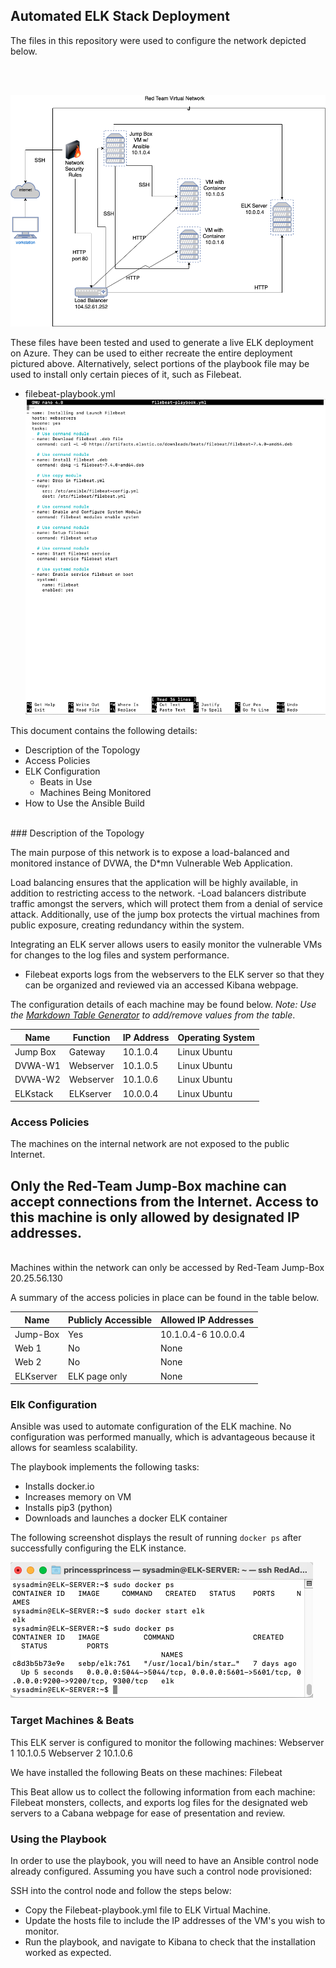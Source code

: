 ## Automated ELK Stack Deployment

The files in this repository were used to configure the network depicted below.

<br>
<br>

![](diagrams/Maya%20Red%20Team%20Virtual%20Network.drawio.png)


These files have been tested and used to generate a live ELK deployment on Azure. They can be used to either recreate the entire deployment pictured above. Alternatively, select portions of the playbook file may be used to install only certain pieces of it, such as Filebeat.

  - filebeat-playbook.yml
  ![](images/filebeat-playbook.png)

This document contains the following details:
- Description of the Topology
- Access Policies
- ELK Configuration
  - Beats in Use
  - Machines Being Monitored
- How to Use the Ansible Build

<br>
### Description of the Topology

The main purpose of this network is to expose a load-balanced and monitored instance of DVWA, the D*mn Vulnerable Web Application.

Load balancing ensures that the application will be highly available, in addition to restricting access to the network.
-Load balancers distribute traffic amongst the servers, which will protect them from a denial of service attack. Additionally, use of the jump box protects the virtual machines from public exposure, creating redundancy within the system. 

Integrating an ELK server allows users to easily monitor the vulnerable VMs for changes to the log files and system performance.

- Filebeat exports logs from the webservers to the ELK server so that they can be organized and reviewed via an accessed Kibana webpage.  


The configuration details of each machine may be found below.
_Note: Use the [Markdown Table Generator](http://www.tablesgenerator.com/markdown_tables) to add/remove values from the table_.

| Name     | Function | IP Address | Operating System |
|----------|----------|------------|------------------|
| Jump Box | Gateway  | 10.1.0.4   | Linux Ubuntu     |
| DVWA-W1  | Webserver| 10.1.0.5   | Linux Ubuntu     |
| DVWA-W2  | Webserver| 10.1.0.6   | Linux Ubuntu     |
| ELKstack | ELKserver| 10.0.0.4   | Linux Ubuntu     |

### Access Policies

The machines on the internal network are not exposed to the public Internet. 

Only the Red-Team Jump-Box machine can accept connections from the Internet. Access to this machine is only allowed by designated IP addresses. 
- 
<br>
Machines within the network can only be accessed by Red-Team Jump-Box 20.25.56.130


A summary of the access policies in place can be found in the table below.

| Name     | Publicly Accessible | Allowed IP Addresses |
|----------|---------------------|----------------------|
| Jump-Box | Yes                 | 10.1.0.4-6 10.0.0.4  |
| Web 1    | No                  | None                 |
| Web 2    | No                  | None                 |
| ELKserver| ELK page only       | None                 |

### Elk Configuration

Ansible was used to automate configuration of the ELK machine. No configuration was performed manually, which is advantageous because it allows for seamless scalability. 


The playbook implements the following tasks:
- Installs docker.io
- Increases memory on VM
- Installs pip3 (python)
- Downloads and launches a docker ELK container


The following screenshot displays the result of running `docker ps` after successfully configuring the ELK instance.

![](images/sudo%20docker%20ps%20elk.png)

### Target Machines & Beats
This ELK server is configured to monitor the following machines: 
Webserver 1 10.1.0.5
Webserver 2 10.1.0.6

We have installed the following Beats on these machines: Filebeat

This Beat allow us to collect the following information from each machine:
Filebeat monsters, collects, and exports log files for the designated web servers to a Cabana webpage for ease of presentation and review. 

### Using the Playbook
In order to use the playbook, you will need to have an Ansible control node already configured. Assuming you have such a control node provisioned: 

SSH into the control node and follow the steps below:
- Copy the Filebeat-playbook.yml file to ELK Virtual Machine.
- Update the hosts file to include the IP addresses of the VM's you wish to monitor.
- Run the playbook, and navigate to Kibana to check that the installation worked as expected.


